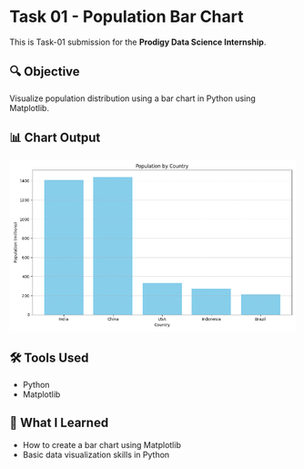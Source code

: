 # Task 01 - Population Bar Chart

This is Task-01 submission for the **Prodigy Data Science Internship**.

## 🔍 Objective
Visualize population distribution using a bar chart in Python using Matplotlib.

## 📊 Chart Output
![Population Chart](population_chart.png)

## 🛠 Tools Used
- Python
- Matplotlib

## 🧠 What I Learned
- How to create a bar chart using Matplotlib
- Basic data visualization skills in Python
